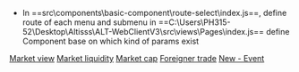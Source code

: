 - In ==src\components\basic-component\route-select\index.js==, define route of each menu and submenu
in ==C:\Users\PH315-52\Desktop\Altisss\ALT-WebClientV3\src\views\Pages\index.js== define Component base on which kind of params exist

[Market view](docs-web-trading/Pages/Market%20View/market-view.md.md)
[Market liquidity](docs-web-trading/Pages/Market%20Liquidity/market-liquidity.md)
[Market cap](docs-web-trading/Pages/Market%20Cap/market-cap-layout.md)
[Foreigner trade](Foreigner_trade_Layout.md)
[New - Event](New_Event.md)